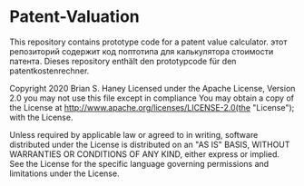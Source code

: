 # Patent-Valuation
This repository contains prototype code for a patent value calculator.
этот репозиторий содержит код поптотипа для калькулятора стоимости патента.
Dieses repository enthält den prototypcode für den patentkostenrechner.

Copyright 2020 Brian S. Haney
Licensed under the Apache License, Version 2.0 you may not use this file except in compliance You may obtain a copy of the License at
http://www.apache.org/licenses/LICENSE-2.0(the "License"); with the License.

Unless required by applicable law or agreed to in writing, software distributed under the License is distributed on an "AS IS" BASIS, WITHOUT WARRANTIES OR CONDITIONS OF ANY KIND, either express or implied. See the License for the specific language governing permissions and limitations under the License.


